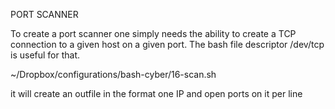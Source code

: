 PORT SCANNER

To create a port scanner one simply needs the ability to create a TCP connection to a given host on a given port. The bash file descriptor /dev/tcp is useful for that.

~/Dropbox/configurations/bash-cyber/16-scan.sh

it will create an outfile in the format one IP and open ports on it per line
